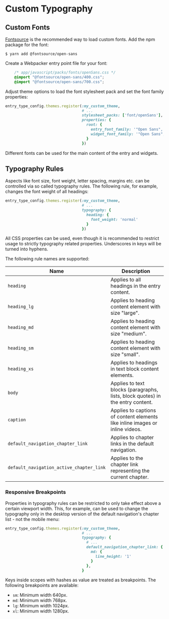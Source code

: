 # Custom Typography

## Custom Fonts

[Fontsource](https://github.com/fontsource/fontsource) is the
recommended way to load custom fonts. Add the npm package for the
font:

    $ yarn add @fontsource/open-sans

Create a Webpacker entry point file for your font:

``` css
    /* app/javascript/packs/fonts/openSans.css */
    @import "@fontsource/open-sans/400.css";
    @import "@fontsource/open-sans/700.css";
```

Adjust theme options to load the font stylesheet pack and set the font
family properties:

``` ruby
entry_type_config.themes.register(:my_custom_theme,
                                  # ...
                                  stylesheet_packs: ['font/openSans'],
                                  properties: {
                                    root: {
                                      entry_font_family: '"Open Sans", sans-serif',
                                      widget_font_family: '"Open Sans", sans-serif'
                                    }
                                  })
```

Different fonts can be used for the main content of the entry and
widgets.

## Typography Rules

Aspects like font size, font weight, letter spacing, margins etc. can
be controlled via so called typography rules. The following rule, for
example, changes the font weight of all headings:

``` ruby
entry_type_config.themes.register(:my_custom_theme,
                                  # ...
                                  typography: {
                                    heading: {
                                      font_weight: 'normal'
                                    }
                                  })
```

All CSS properties can be used, even though it is recommended to
restrict usage to strictly typography related properties. Underscores
in keys will be turned into hyphens.

The following rule names are supported:

| Name | Description |
| ---- | ----------- |
| `heading` | Applies to all headings in the entry content. |
| `heading_lg` | Applies to heading content element with size "large". |
| `heading_md` | Applies to heading content element with size "medium". |
| `heading_sm` | Applies to heading content element with size "small". |
| `heading_xs` | Applies to headings in text block content elements. |
| `body` | Applies to text blocks (paragraphs, lists, block quotes) in the entry content. |
| `caption` | Applies to captions of content elements like inline images or inline videos. |
| `default_navigation_chapter_link` | Applies to chapter links in the default navigation. |
| `default_navigation_active_chapter_link` | Applies to the chapter link representing the current chapter. |

### Responsive Breakpoints

Properties in typography rules can be restricted to only take effect
above a certain viewport width. This, for example, can be used to
change the typography only in the desktop version of the default navigation's
chapter list - not the mobile menu:

``` ruby
entry_type_config.themes.register(:my_custom_theme,
                                  # ...
                                  typography: {
                                    # ...
                                    default_navigation_chapter_link: {
                                      md: {
                                        line_height: '1'
                                      }
                                    },
                                  }
```

Keys inside scopes with hashes as value are treated as
breakpoints. The following breakpoints are available:

* `sm`: Minimum width 640px.
* `md`: Minimum width 768px.
* `lg`: Minimum width 1024px.
* `xl`: Minimum width 1280px.
